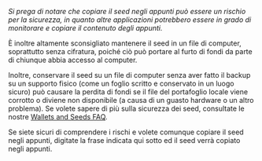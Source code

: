 
*Si prega di notare che copiare il seed negli appunti può essere un rischio per la sicurezza, in quanto altre applicazioni potrebbero essere in grado di monitorare e copiare il contenuto degli appunti.*

È inoltre altamente sconsigliato mantenere il seed in un file di computer, soprattutto senza cifratura, poiché ciò può portare al furto di fondi da parte di chiunque abbia accesso al computer.

Inoltre, conservare il seed su un file di computer senza aver fatto il backup su un supporto fisico (come un foglio scritto e conservato in un luogo sicuro) può causare la perdita di fondi se il file del portafoglio locale viene corrotto o diviene non disponibile (a causa di un guasto hardware o un altro problema). Se volete sapere di più sulla sicurezza dei seed,
consultate le nostre [Wallets and Seeds FAQ](https://docs.decred.org/faq/wallets-and-seeds/).

Se siete sicuri di comprendere i rischi e volete comunque copiare il seed negli appunti, digitate la frase indicata qui sotto ed il seed verrà copiato negli appunti.

